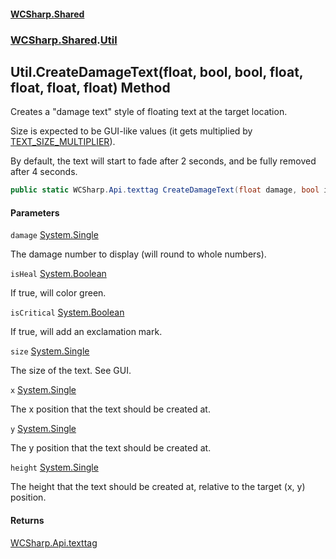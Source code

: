 #### [WCSharp.Shared](README.md 'README')
### [WCSharp.Shared](WCSharp.Shared.md 'WCSharp.Shared').[Util](WCSharp.Shared.Util.md 'WCSharp.Shared.Util')

## Util.CreateDamageText(float, bool, bool, float, float, float, float) Method

Creates a "damage text" style of floating text at the target location.  
  
Size is expected to be GUI-like values (it gets multiplied by [TEXT_SIZE_MULTIPLIER](WCSharp.Shared.Util.TEXT_SIZE_MULTIPLIER.md 'WCSharp.Shared.Util.TEXT_SIZE_MULTIPLIER')).  
  
By default, the text will start to fade after 2 seconds, and be fully removed after 4 seconds.

```csharp
public static WCSharp.Api.texttag CreateDamageText(float damage, bool isHeal, bool isCritical, float size, float x, float y, float height);
```
#### Parameters

<a name='WCSharp.Shared.Util.CreateDamageText(float,bool,bool,float,float,float,float).damage'></a>

`damage` [System.Single](https://docs.microsoft.com/en-us/dotnet/api/System.Single 'System.Single')

The damage number to display (will round to whole numbers).

<a name='WCSharp.Shared.Util.CreateDamageText(float,bool,bool,float,float,float,float).isHeal'></a>

`isHeal` [System.Boolean](https://docs.microsoft.com/en-us/dotnet/api/System.Boolean 'System.Boolean')

If true, will color green.

<a name='WCSharp.Shared.Util.CreateDamageText(float,bool,bool,float,float,float,float).isCritical'></a>

`isCritical` [System.Boolean](https://docs.microsoft.com/en-us/dotnet/api/System.Boolean 'System.Boolean')

If true, will add an exclamation mark.

<a name='WCSharp.Shared.Util.CreateDamageText(float,bool,bool,float,float,float,float).size'></a>

`size` [System.Single](https://docs.microsoft.com/en-us/dotnet/api/System.Single 'System.Single')

The size of the text. See GUI.

<a name='WCSharp.Shared.Util.CreateDamageText(float,bool,bool,float,float,float,float).x'></a>

`x` [System.Single](https://docs.microsoft.com/en-us/dotnet/api/System.Single 'System.Single')

The x position that the text should be created at.

<a name='WCSharp.Shared.Util.CreateDamageText(float,bool,bool,float,float,float,float).y'></a>

`y` [System.Single](https://docs.microsoft.com/en-us/dotnet/api/System.Single 'System.Single')

The y position that the text should be created at.

<a name='WCSharp.Shared.Util.CreateDamageText(float,bool,bool,float,float,float,float).height'></a>

`height` [System.Single](https://docs.microsoft.com/en-us/dotnet/api/System.Single 'System.Single')

The height that the text should be created at, relative to the target (x, y) position.

#### Returns
[WCSharp.Api.texttag](https://docs.microsoft.com/en-us/dotnet/api/WCSharp.Api.texttag 'WCSharp.Api.texttag')